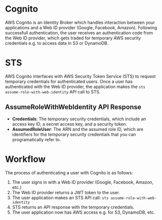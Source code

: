 # Cognito
AWS Cognito is an Identity Broker which handles interaction between your applications and a Web ID provider (Google, Facebook, Amazon). Following successfull authentication, the user receives an authentication code from the Web ID provider, which gets traded for temporary AWS security credentials e.g. to access data in S3 or DynamoDB.

# STS
AWS Cognito interfaces with AWS Security Token Service (STS) to request temporary credentials for authenticated users. Once a user has authenticated with the Web ID provider, the application makes the `sts assume-role-with-web-identity` API call to STS.

## AssumeRoleWithWebIdentity API Response
* **Credentials**: The temporary security credentials, which include an access key ID, a secret access key, and a security token.
* **AssumedRoleUser**: The ARN and the assumed role ID, which are identifiers for the temporary security credentials that you can programatically refer to.

# Workflow
The process of authenticating a user with Cognito is as follows:
1. The user signs in with a Web ID provider (Google, Facebook, Amazon, etc.)
2. The Web ID provider returns a JWT token to the user.
3. The user application makes an STS API call: `sts assume-role-with-web-identity`
4. STS returns an API response with the temporary credentials.
5. The user application now has AWS access e.g. for S3, DynamoDB, etc.
